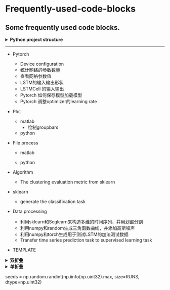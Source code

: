 # Frequently-used-code-blocks
Some frequently used code blocks.
---

<details>
<summary><strong>   Python project structure  </strong></summary>
- Dataset(fold)
  
  - dataset1(fold)[用来保存数据]
  - dataset2(fold)[用来保存数据]


</details>

-----------------------------------------------------------------------------------------------------------------------------------

- Pytorch
  - Device configuration
  - 统计网络的参数数量
  - 查看网络参数值
  - LSTM的输入输出形状
  - LSTMCell 的输入输出
  - Pytorch 如何保存模型加载模型
  - Pytorch 调整optimizer的learning rate
- Plot
  - matlab
    - 绘制groupbars
  - python
  
- File process
  - matlab
  
  - python
  
- Algorithm
  - The clustering evaluation metric from sklearn

- sklearn
  - generate the classification task

- Data processing
  - 利用sklearn和Seglearn来构造多维的时间序列，并用划窗分割
  - 利用numpy和random生成三角函数曲线，并添加高斯噪声
  - 利用numpy和torch生成用于测试LSTM的加法测试数据
  - Transfer time series prediction task to supervised learning task
  
- TEMPLATE
<details><summary><strong>   双折叠  </strong></summary><blockquote>
  
        <details><summary><strong>   Title  </strong></summary><blockquote>
        <details><summary><strong>   Code  </strong></summary><blockquote>

        ```matlab
        code
        ```

        </blockquote></details>

        <details open><summary><strong>   Figure  </strong></summary>  
        <div align=left><img src ="https://github.com/zhaojiachen1994/Frequently-used-code-blocks/blob/master/Figures/groupedbar.png" width="300" height="150"/></div>
        </details>

        </blockquote></details>

        -----------------------------------------------------------------------------------------------------------------------------------

</blockquote></details>

<details><summary><strong>   单折叠  </strong></summary><blockquote>
  
    <details>
    <summary><strong>   Python ROC curves  </strong></summary>

     ```python
     
     ```

    </details>

    <div align=left><img src ="https://github.com/zhaojiachen1994/Frequently-used-code-blocks/blob/master/Figures/rocplot.png" width="200" height="120"/></div>

    -----------------------------------------------------------------------------------------------------------------------------------

</blockquote></details>

seeds = np.random.randint(np.iinfo(np.uint32).max, size=RUNS, dtype=np.uint32)
